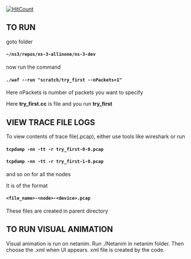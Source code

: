[![HitCount](http://hits.dwyl.com/sagarchand9/ns3_network.svg)](http://hits.dwyl.com/sagarchand9/ns3_network)

## TO RUN

goto folder

#### `~/ns3/repos/ns-3-allinone/ns-3-dev`


now run the command

#### `./waf --run "scratch/try_first --nPackets=1"`


Here nPackets is number of packets you want to specify 


Here **try_first.cc** is file and you run **try_first**

## VIEW TRACE FILE LOGS

To view contents of trace file(.pcap), either use tools like wireshark or run

#### `tcpdump -nn -tt -r try_first-0-0.pcap`


#### `tcpdump -nn -tt -r try_first-1-0.pcap` 

and so on for all the nodes

It is of the format 

#### `<file_name>-<node>-<device>.pcap`

These files are created in parent directory

## TO RUN VISUAL ANIMATION 

Visual animation is run on netanim. Run ./Netanim in netanim folder. Then choose the .xml when UI appears. xml file is created by the code. 


